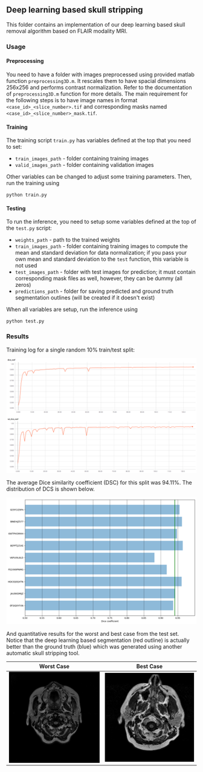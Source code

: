 ## Deep learning based skull stripping

This folder contains an implementation of our deep learning based skull removal algorithm based on FLAIR modality MRI.

### Usage

#### Preprocessing
You need to have a folder with images preprocessed using provided matlab function `preprocessing3D.m`.
It rescales them to have spacial dimensions 256x256 and performs contrast normalization.
Refer to the documentation of `preprocessing3D.m` function for more details.
The main requirement for the following steps is to have image names in format `<case_id>_<slice_number>.tif` and corresponding masks named `<case_id>_<slice_number>_mask.tif`.

#### Training
The training script `train.py` has variables defined at the top that you need to set:

- `train_images_path` - folder containing training images
- `valid_images_path` - folder containing validation images
    
Other variables can be changed to adjust some training parameters.
Then, run the training using
```
python train.py
```

#### Testing
To run the inference, you need to setup some variables defined at the top of the `test.py` script:

- `weights_path` - path to the trained weights
- `train_images_path` - folder containing training images to compute the mean and standard deviation for data normalization; if you pass your own  mean and standard deviation to the `test` function, this variable is not used
- `test_images_path` - folder with test images for prediction; it must contain corresponding mask files as well, however, they can be dummy (all zeros)
- `predictions_path` - folder for saving predicted and ground truth segmentation outlines (will be created if it doesn't exist)

When all variables are setup, run the inference using
```
python test.py
```

### Results

Training log for a single random 10% train/test split:

![training](../images/training.png)

The average Dice similarity coefficient (DSC) for this split was 94.11%.
The distribution of DCS is shown below.

![DCS](../images/DSC.png)

And quantitative results for the worst and best case from the test set.
Notice that the deep learning based segmentation (red outline) is actually better than the ground truth (blue) which was generated using another automatic skull stripping tool.

| Worst Case | Best Case |
|:----------:|:---------:|
|![Worst case](../images/V6PUI9L8LD.gif)|![Best case](../images/8EPPTJ25XE.gif)|

